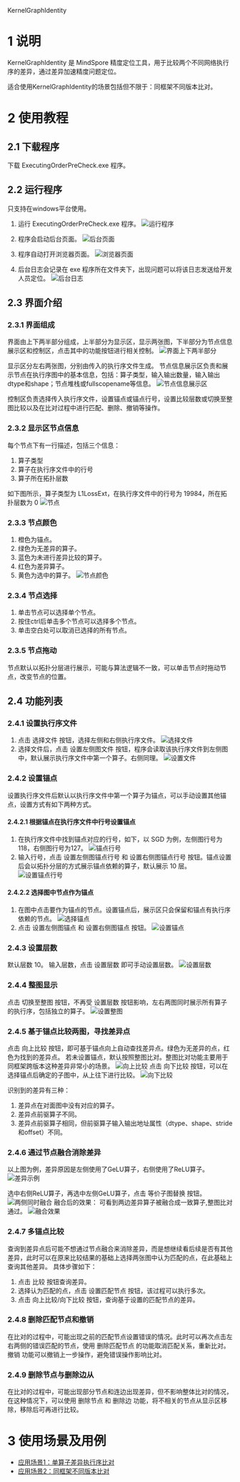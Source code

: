 KernelGraphIdentity

# 1 说明
KernelGraphIdentity 是 MindSpore 精度定位工具，用于比较两个不同网络执行序的差异，通过差异加速精度问题定位。

适合使用KernelGraphIdentity的场景包括但不限于：同框架不同版本比对。

# 2 使用教程
## 2.1 下载程序
下载 ExecutingOrderPreCheck.exe 程序。

## 2.2 运行程序
只支持在windows平台使用。
1. 运行 ExecutingOrderPreCheck.exe 程序。
![运行程序](static/pictures/运行程序.png)

2. 程序会启动后台页面。
![后台页面](static/pictures/后台页面.png)

3. 程序自动打开浏览器页面。
![浏览器页面](static/pictures/浏览器页面.png)

4. 后台日志会记录在 exe 程序所在文件夹下，出现问题可以将该日志发送给开发人员定位。
![后台日志](static/pictures/后台日志.png)

## 2.3 界面介绍
### 2.3.1 界面组成
界面由上下两半部分组成，上半部分为显示区，显示两张图，下半部分为节点信息展示区和控制区，点击其中的功能按钮进行相关控制。
![界面上下两半部分](static/pictures/界面上下两半部分.png)

显示区分左右两张图，分别由传入的执行序文件生成。
节点信息展示区负责和展示节点在执行序图中的基本信息，包括：算子类型，输入输出数量，输入输出dtype和shape；节点堆栈或fullscopename等信息。
![节点信息展示区](static/pictures/节点信息展示区.png)

控制区负责选择传入执行序文件，设置锚点或锚点行号，设置比较层数或切换至整图比较以及在比对过程中进行匹配、删除、撤销等操作。

### 2.3.2 显示区节点信息
每个节点下有一行描述，包括三个信息：
1. 算子类型
2. 算子在执行序文件中的行号
3. 算子所在拓扑层数

如下图所示，算子类型为 L1LossExt，在执行序文件中的行号为 19984，所在拓扑层数为 0
![节点](static/pictures/节点.png)

### 2.3.3 节点颜色
1. 橙色为锚点。
2. 绿色为无差异的算子。
3. 蓝色为未进行差异比较的算子。
4. 红色为差异算子。
5. 黄色为选中的算子。
![节点颜色](static/pictures/节点颜色.png)

### 2.3.4 节点选择
1. 单击节点可以选择单个节点。
2. 按住ctrl后单击多个节点可以选择多个节点。
3. 单击空白处可以取消已选择的所有节点。

### 2.3.5 节点拖动
节点默认以拓扑分层进行展示，可能与算法逻辑不一致，可以单击节点时拖动节点，改变节点的位置。

## 2.4 功能列表
### 2.4.1 设置执行序文件
1. 点击 选择文件 按钮，选择左侧和右侧执行序文件。
![选择文件](static/pictures/选择文件.png)
2. 选择文件后，点击 设置左侧图文件 按钮，程序会读取该执行序文件到左侧图中，默认展示执行序文件中第一个算子。右侧同理。
![设置文件](static/pictures/设置文件.png)

### 2.4.2 设置锚点
设置执行序文件后默认以执行序文件中第一个算子为锚点，可以手动设置其他锚点，设置方式有如下两种方式。
#### 2.4.2.1 根据锚点在执行序文件中行号设置锚点
1. 在执行序文件中找到锚点对应的行号，如下，以 SGD 为例，左侧图行号为118，右侧图行号为127。
![锚点行号](static/pictures/锚点行号.png)
2. 输入行号，点击 设置左侧图锚点行号 和 设置右侧图锚点行号 按钮。锚点设置后会以拓扑分层的方式展示锚点依赖的算子，默认展示 10 层。
![设置锚点行号](static/pictures/设置锚点行号.png)

#### 2.4.2.2 选择图中节点作为锚点
1. 在图中点击要作为锚点的节点。设置锚点后，展示区只会保留和锚点有执行序依赖的节点。
![选择锚点](static/pictures/选择锚点.png)
2. 点击 设置左侧图锚点 和 设置右侧图锚点 按钮。
![设置锚点](static/pictures/设置锚点.png)

### 2.4.3 设置层数
默认层数 10。
输入层数，点击 设置层数 即可手动设置层数。
![设置层数](static/pictures/设置层数.png)

### 2.4.4 整图显示
点击 切换至整图 按钮，不再受 设置层数 按钮影响，左右两图同时展示所有算子的执行序，包括独立的算子。
![设置整图](static/pictures/设置整图.png)

### 2.4.5 基于锚点比较两图，寻找差异点
点击 向上比较 按钮，即可基于锚点向上自动查找差异点。绿色为无差异的点，红色为找到的差异点。
若未设置锚点，默认按照整图比对。整图比对功能主要用于同框架跨版本这种差异非常小的场景。
![向上比较](static/pictures/比较.png)
点击 向下比较 按钮，可以在选择锚点后确定的子图中，从上往下进行比较。
![向下比较](static/pictures/向下比较.png)

识别到的差异有三种：
1. 差异点在对面图中没有对应的算子。
2. 差异点前驱算子不同。
3. 差异点前驱算子相同，但前驱算子输入输出地址属性（dtype、shape、stride和offset）不同。

### 2.4.6 通过节点融合消除差异
以上图为例，差异原因是左侧使用了GeLU算子，右侧使用了ReLU算子。
![差异示例](static/pictures/向下比较.png)

选中右侧ReLU算子，再选中左侧GeLU算子，点击 等价子图替换 按钮。
![两侧同时融合](static/pictures/两侧同时融合.png)
融合后的效果：
可看到两边差异算子被融合成一致算子,整图比对通过。
![融合效果](static/pictures/融合效果.png)

### 2.4.7 多锚点比较
查询到差异点后可能不想通过节点融合来消除差异，而是想继续看后续是否有其他差异，此时可以在原来比较结果的基础上选择两张图中认为匹配的点，在此基础上查询其他差异。
具体步骤如下：
1. 点击 比较 按钮查询差异。
2. 选择认为匹配的点，点击 设置匹配节点 按钮，该过程可以执行多次。
3. 点击 向上比较/向下比较 按钮，查询基于设置的匹配节点的差异。

### 2.4.8 删除匹配节点和撤销
在比对的过程中，可能出现之前的匹配节点设置错误的情况。此时可以再次点击左右两侧的错误匹配的节点，使用 删除匹配节点 的功能取消匹配关系，重新比对。
撤销 功能可以撤销上一步操作，避免错误操作影响比对。

### 2.4.9 删除节点与删除边从
在比对的过程中，可能出现部分节点和连边出现差异，但不影响整体比对的情况，在这种情况下，可以使用 删除节点 和 删除边 功能，将不相关的节点从显示区移除，移除后可再进行比较。

# 3 使用场景及用例
* [应用场景1：单算子差异执行序比对](examples/silu_gelu/simple_doc.md#应用场景1单算子差异执行序比对)
* [应用场景2：同框架不同版本比对](examples/matmul/matmul.md#应用场景2同框架不同版本比对)